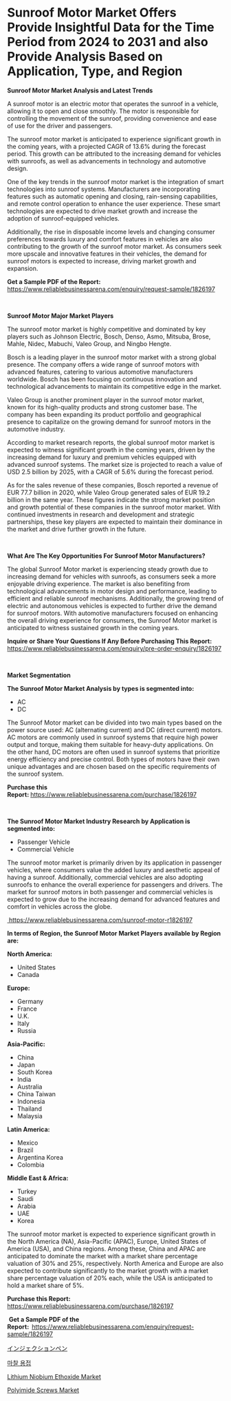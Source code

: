 <p><h1>Sunroof Motor Market Offers Provide Insightful Data for the Time Period from 2024 to 2031 and also Provide Analysis Based on Application, Type, and Region</h1></p><p><strong>Sunroof Motor Market Analysis and Latest Trends</strong></p>
<p><p>A sunroof motor is an electric motor that operates the sunroof in a vehicle, allowing it to open and close smoothly. The motor is responsible for controlling the movement of the sunroof, providing convenience and ease of use for the driver and passengers.</p><p>The sunroof motor market is anticipated to experience significant growth in the coming years, with a projected CAGR of 13.6% during the forecast period. This growth can be attributed to the increasing demand for vehicles with sunroofs, as well as advancements in technology and automotive design.</p><p>One of the key trends in the sunroof motor market is the integration of smart technologies into sunroof systems. Manufacturers are incorporating features such as automatic opening and closing, rain-sensing capabilities, and remote control operation to enhance the user experience. These smart technologies are expected to drive market growth and increase the adoption of sunroof-equipped vehicles.</p><p>Additionally, the rise in disposable income levels and changing consumer preferences towards luxury and comfort features in vehicles are also contributing to the growth of the sunroof motor market. As consumers seek more upscale and innovative features in their vehicles, the demand for sunroof motors is expected to increase, driving market growth and expansion.</p></p>
<p><strong>Get a Sample PDF of the Report:&nbsp;</strong> <a href="https://www.reliablebusinessarena.com/enquiry/request-sample/1826197">https://www.reliablebusinessarena.com/enquiry/request-sample/1826197</a></p>
<p>&nbsp;</p>
<p><strong>Sunroof Motor Major Market Players</strong></p>
<p><p>The sunroof motor market is highly competitive and dominated by key players such as Johnson Electric, Bosch, Denso, Asmo, Mitsuba, Brose, Mahle, Nidec, Mabuchi, Valeo Group, and Ningbo Hengte.</p><p>Bosch is a leading player in the sunroof motor market with a strong global presence. The company offers a wide range of sunroof motors with advanced features, catering to various automotive manufacturers worldwide. Bosch has been focusing on continuous innovation and technological advancements to maintain its competitive edge in the market.</p><p>Valeo Group is another prominent player in the sunroof motor market, known for its high-quality products and strong customer base. The company has been expanding its product portfolio and geographical presence to capitalize on the growing demand for sunroof motors in the automotive industry.</p><p>According to market research reports, the global sunroof motor market is expected to witness significant growth in the coming years, driven by the increasing demand for luxury and premium vehicles equipped with advanced sunroof systems. The market size is projected to reach a value of USD 2.5 billion by 2025, with a CAGR of 5.6% during the forecast period.</p><p>As for the sales revenue of these companies, Bosch reported a revenue of EUR 77.7 billion in 2020, while Valeo Group generated sales of EUR 19.2 billion in the same year. These figures indicate the strong market position and growth potential of these companies in the sunroof motor market. With continued investments in research and development and strategic partnerships, these key players are expected to maintain their dominance in the market and drive further growth in the future.</p></p>
<p>&nbsp;</p>
<p><strong>What Are The Key Opportunities For Sunroof Motor Manufacturers?</strong></p>
<p><p>The global Sunroof Motor market is experiencing steady growth due to increasing demand for vehicles with sunroofs, as consumers seek a more enjoyable driving experience. The market is also benefiting from technological advancements in motor design and performance, leading to efficient and reliable sunroof mechanisms. Additionally, the growing trend of electric and autonomous vehicles is expected to further drive the demand for sunroof motors. With automotive manufacturers focused on enhancing the overall driving experience for consumers, the Sunroof Motor market is anticipated to witness sustained growth in the coming years.</p></p>
<p><strong>Inquire or Share Your Questions If Any Before Purchasing This Report:</strong> <a href="https://www.reliablebusinessarena.com/enquiry/pre-order-enquiry/1826197">https://www.reliablebusinessarena.com/enquiry/pre-order-enquiry/1826197</a></p>
<p>&nbsp;</p>
<p><strong>Market Segmentation</strong></p>
<p><strong>The Sunroof Motor Market Analysis by types is segmented into:</strong></p>
<p><ul><li>AC</li><li>DC</li></ul></p>
<p><p>The Sunroof Motor market can be divided into two main types based on the power source used: AC (alternating current) and DC (direct current) motors. AC motors are commonly used in sunroof systems that require high power output and torque, making them suitable for heavy-duty applications. On the other hand, DC motors are often used in sunroof systems that prioritize energy efficiency and precise control. Both types of motors have their own unique advantages and are chosen based on the specific requirements of the sunroof system.</p></p>
<p><strong>Purchase this Report:&nbsp;</strong><a href="https://www.reliablebusinessarena.com/purchase/1826197">https://www.reliablebusinessarena.com/purchase/1826197</a></p>
<p>&nbsp;</p>
<p><strong>The Sunroof Motor Market Industry Research by Application is segmented into:</strong></p>
<p><ul><li>Passenger Vehicle</li><li>Commercial Vehicle</li></ul></p>
<p><p>The sunroof motor market is primarily driven by its application in passenger vehicles, where consumers value the added luxury and aesthetic appeal of having a sunroof. Additionally, commercial vehicles are also adopting sunroofs to enhance the overall experience for passengers and drivers. The market for sunroof motors in both passenger and commercial vehicles is expected to grow due to the increasing demand for advanced features and comfort in vehicles across the globe.</p></p>
<p><a href="https://www.reliablebusinessarena.com/sunroof-motor-r1826197">&nbsp;https://www.reliablebusinessarena.com/sunroof-motor-r1826197</a></p>
<p><strong>In terms of Region, the Sunroof Motor Market Players available by Region are:</strong></p>
<p>
    <p> <strong> North America: </strong>
        <ul>
            <li>United States</li>
            <li>Canada</li>
        </ul>
        </p> 
    <p> <strong> Europe: </strong>
        <ul>
            <li>Germany</li>
            <li>France</li>
            <li>U.K.</li>
            <li>Italy</li>
            <li>Russia</li>
        </ul>
        </p> 
    <p> <strong> Asia-Pacific: </strong>
        <ul>
            <li>China</li>
            <li>Japan</li>
            <li>South Korea</li>
            <li>India</li>
            <li>Australia</li>
            <li>China Taiwan</li>
            <li>Indonesia</li>
            <li>Thailand</li>
            <li>Malaysia</li>
        </ul>
        </p> 
    <p> <strong> Latin America: </strong>
        <ul>
            <li>Mexico</li>
            <li>Brazil</li>
            <li>Argentina Korea</li>
            <li>Colombia</li>
        </ul>
        </p> 
    <p> <strong> Middle East & Africa: </strong>
        <ul>
            <li>Turkey</li>
            <li>Saudi</li>
            <li>Arabia</li>
            <li>UAE</li>
            <li>Korea</li>
        </ul>
    </p>
    </p>
<p><p>The sunroof motor market is expected to experience significant growth in the North America (NA), Asia-Pacific (APAC), Europe, United States of America (USA), and China regions. Among these, China and APAC are anticipated to dominate the market with a market share percentage valuation of 30% and 25%, respectively. North America and Europe are also expected to contribute significantly to the market growth with a market share percentage valuation of 20% each, while the USA is anticipated to hold a market share of 5%.</p></p>
<p><strong>Purchase this Report: </strong><a href="https://www.reliablebusinessarena.com/purchase/1826197">https://www.reliablebusinessarena.com/purchase/1826197</a></p>
<p>&nbsp;<strong>Get a Sample PDF of the Report:&nbsp;&nbsp;</strong><a href="https://www.reliablebusinessarena.com/enquiry/request-sample/1826197">https://www.reliablebusinessarena.com/enquiry/request-sample/1826197</a></p>
<p><strong></strong></p>
<p><p><a href="https://github.com/sghwr779811674/Market-Research-Report-List-3/blob/main/4190297486.md">インジェクションペン</a></p><p><a href="https://github.com/vdhdwjyp90142/Market-Research-Report-List-3/blob/main/41448274062.md">마찰 용접</a></p><p><a href="https://issuu.com/reportprime-2/docs/lithium-niobium-ethoxide-market-size-2030.pptx">Lithium Niobium Ethoxide Market</a></p><p><a href="https://github.com/daviYvette/Market-Research-Report-List-1/blob/main/polyimide-screws-market.md">Polyimide Screws Market</a></p></p>